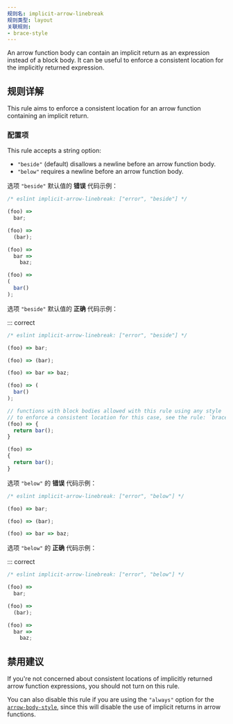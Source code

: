 ```yaml
---
规则名: implicit-arrow-linebreak
规则类型: layout
关联规则:
- brace-style
---
```




An arrow function body can contain an implicit return as an expression instead of a block body. It can be useful to enforce a consistent location for the implicitly returned expression.

## 规则详解

This rule aims to enforce a consistent location for an arrow function containing an implicit return.

### 配置项

This rule accepts a string option:

* `"beside"` (default) disallows a newline before an arrow function body.
* `"below"` requires a newline before an arrow function body.

选项 `"beside"`  默认值的 **错误** 代码示例：



```js
/* eslint implicit-arrow-linebreak: ["error", "beside"] */

(foo) =>
  bar;

(foo) =>
  (bar);

(foo) =>
  bar =>
    baz;

(foo) =>
(
  bar()
);
```

选项 `"beside"` 默认值的 **正确** 代码示例：

::: correct

```js
/* eslint implicit-arrow-linebreak: ["error", "beside"] */

(foo) => bar;

(foo) => (bar);

(foo) => bar => baz;

(foo) => (
  bar()
);

// functions with block bodies allowed with this rule using any style
// to enforce a consistent location for this case, see the rule: `brace-style`
(foo) => {
  return bar();
}

(foo) =>
{
  return bar();
}
```

选项 `"below"` 的 **错误** 代码示例：



```js
/* eslint implicit-arrow-linebreak: ["error", "below"] */

(foo) => bar;

(foo) => (bar);

(foo) => bar => baz;
```

选项 `"below"` 的 **正确** 代码示例：

::: correct

```js
/* eslint implicit-arrow-linebreak: ["error", "below"] */

(foo) =>
  bar;

(foo) =>
  (bar);

(foo) =>
  bar =>
    baz;
```

## 禁用建议

If you're not concerned about consistent locations of implicitly returned arrow function expressions, you should not turn on this rule.

You can also disable this rule if you are using the `"always"` option for the [`arrow-body-style`](arrow-body-style), since this will disable the use of implicit returns in arrow functions.

